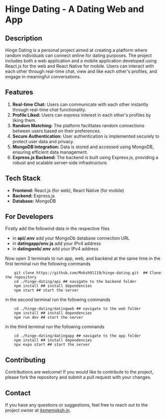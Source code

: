 # Hinge Dating - A Dating Web and App

## Description

Hinge Dating is a personal project aimed at creating a platform where random individuals can connect online for dating purposes. The project includes both a web application and a mobile application developed using React.js for the web and React Native for mobile. Users can interact with each other through real-time chat, view and like each other's profiles, and engage in meaningful conversations.

## Features

1. **Real-time Chat:** Users can communicate with each other instantly through real-time chat functionality.
2. **Profile Liked:** Users can express interest in each other's profiles by liking them.
3. **Random Matching:** The platform facilitates random connections between users based on their preferences.
4. **Secure Authentication:** User authentication is implemented securely to protect user data and privacy.
5. **MongoDB Integration:** Data is stored and accessed using MongoDB, ensuring efficient data management.
6. **Express.js Backend:** The backend is built using Express.js, providing a robust and scalable server-side infrastructure.

## Tech Stack

- **Frontend:** React.js (for web), React Native (for mobile)
- **Backend:** Express.js
- **Database:** MongoDB

## For Developers

Firstly add the followind data in the respective files

- in **api/.env** add your MongoDb database connection URL
- in **datingapp/env.js** add your IPv4 address
- in **datingweb/.env** add your IPv4 address

Now open 3 terminals to run app, web, and backend at the same time
in the first terminal run the following commands

```
    git clone https://github.com/Moksh91119/hinge-dating.git  ## Clone the repository
    cd ./hinge-dating/api ## navigate to the backend folder
    npm install ## install dependencies
    npm start ## start the server
```

in the second terminal run the following commands

```
    cd ./hinge-dating/datingweb ## navigate to the web folder
    npm install ## install dependencies
    npm run dev ## start the server
```

in the third terminal run the following commands

```
    cd ./hinge-dating/datingapp ## navigate to the app folder
    npm install ## install dependencies
    npx expo start ## start the server
```

## Contributing

Contributions are welcome! If you would like to contribute to the project, please fork the repository and submit a pull request with your changes.

## Contact

If you have any questions or suggestions, feel free to reach out to the project owner at [itsmemoksh.in](https://itsmemoksh.in/).
